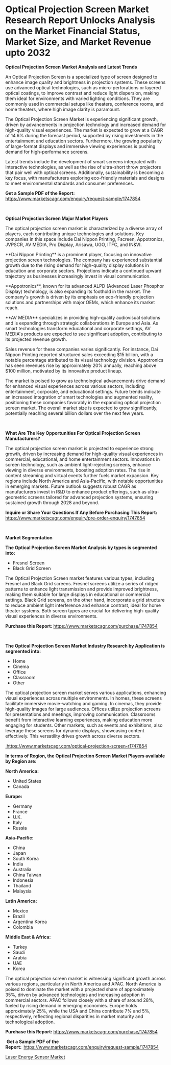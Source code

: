 <p><h1>Optical Projection Screen Market Research Report Unlocks Analysis on the Market Financial Status, Market Size, and Market Revenue upto 2032</h1></p><p><strong>Optical Projection Screen Market Analysis and Latest Trends</strong></p>
<p><p>An Optical Projection Screen is a specialized type of screen designed to enhance image quality and brightness in projection systems. These screens use advanced optical technologies, such as micro-perforations or layered optical coatings, to improve contrast and reduce light dispersion, making them ideal for environments with varied lighting conditions. They are commonly used in commercial setups like theaters, conference rooms, and home theaters, where high image clarity is paramount.</p><p>The Optical Projection Screen Market is experiencing significant growth, driven by advancements in projection technology and increased demand for high-quality visual experiences. The market is expected to grow at a CAGR of 14.6% during the forecast period, supported by rising investments in the entertainment and education sectors. Furthermore, the growing popularity of large-format displays and immersive viewing experiences is pushing demand for high-performance screens. </p><p>Latest trends include the development of smart screens integrated with interactive technologies, as well as the rise of ultra-short throw projectors that pair well with optical screens. Additionally, sustainability is becoming a key focus, with manufacturers exploring eco-friendly materials and designs to meet environmental standards and consumer preferences.</p></p>
<p><strong>Get a Sample PDF of the Report:&nbsp;</strong> <a href="https://www.marketscagr.com/enquiry/request-sample/1747854?utm_campaign=2465&utm_medium=2&utm_source=Github&utm_content=ia&utm_term=06042025&utm_id=optical-projection-screen">https://www.marketscagr.com/enquiry/request-sample/1747854</a></p>
<p>&nbsp;</p>
<p><strong>Optical Projection Screen Major Market Players</strong></p>
<p><p>The optical projection screen market is characterized by a diverse array of players, each contributing unique technologies and solutions. Key companies in this space include Dai Nippon Printing, Fscreen, Appotronics, JVPSCR, AV MEDIA, Pro Display, Arisawa, UGO, ITFC, and IN&VI.</p><p>**Dai Nippon Printing** is a prominent player, focusing on innovative projection screen technologies. The company has experienced substantial growth due to the rising demand for high-quality display solutions in education and corporate sectors. Projections indicate a continued upward trajectory as businesses increasingly invest in visual communication.</p><p>**Appotronics**, known for its advanced ALPD (Advanced Laser Phosphor Display) technology, is also expanding its foothold in the market. The company's growth is driven by its emphasis on eco-friendly projection solutions and partnerships with major OEMs, which enhance its market reach.</p><p>**AV MEDIA** specializes in providing high-quality audiovisual solutions and is expanding through strategic collaborations in Europe and Asia. As smart technologies transform educational and corporate settings, AV MEDIA's products are expected to see significant adoption, contributing to its projected revenue growth.</p><p>Sales revenue for these companies varies significantly. For instance, Dai Nippon Printing reported structured sales exceeding $15 billion, with a notable percentage attributed to its visual technology division. Appotronics has seen revenues rise by approximately 20% annually, reaching above $100 million, motivated by its innovative product lineup.</p><p>The market is poised to grow as technological advancements drive demand for enhanced visual experiences across various sectors, including entertainment, corporate, and educational settings. Future trends indicate an increased integration of smart technologies and augmented reality, positioning these companies favorably in the expanding optical projection screen market. The overall market size is expected to grow significantly, potentially reaching several billion dollars over the next few years.</p></p>
<p>&nbsp;</p>
<p><strong>What Are The Key Opportunities For Optical Projection Screen Manufacturers?</strong></p>
<p><p>The optical projection screen market is projected to experience strong growth, driven by increasing demand for high-quality visual experiences in commercial, educational, and home entertainment sectors. Innovations in screen technology, such as ambient light-rejecting screens, enhance viewing in diverse environments, boosting adoption rates. The rise in content streaming and virtual events further fuels market expansion. Key regions include North America and Asia-Pacific, with notable opportunities in emerging markets. Future outlook suggests robust CAGR as manufacturers invest in R&D to enhance product offerings, such as ultra-geometric screens tailored for advanced projection systems, ensuring sustained growth through 2028 and beyond.</p></p>
<p><strong>Inquire or Share Your Questions If Any Before Purchasing This Report:</strong> <a href="https://www.marketscagr.com/enquiry/pre-order-enquiry/1747854?utm_campaign=2465&utm_medium=2&utm_source=Github&utm_content=ia&utm_term=06042025&utm_id=optical-projection-screen">https://www.marketscagr.com/enquiry/pre-order-enquiry/1747854</a></p>
<p>&nbsp;</p>
<p><strong>Market Segmentation</strong></p>
<p><strong>The Optical Projection Screen Market Analysis by types is segmented into:</strong></p>
<p><ul><li>Fresnel Screen</li><li>Black Grid Screen</li></ul></p>
<p><p>The Optical Projection Screen market features various types, including Fresnel and Black Grid screens. Fresnel screens utilize a series of ridged patterns to enhance light transmission and provide improved brightness, making them suitable for large displays in educational or commercial settings. Black Grid screens, on the other hand, incorporate a grid structure to reduce ambient light interference and enhance contrast, ideal for home theater systems. Both screen types are crucial for delivering high-quality visual experiences in diverse environments.</p></p>
<p><strong>Purchase this Report:&nbsp;</strong><a href="https://www.marketscagr.com/purchase/1747854?utm_campaign=2465&utm_medium=2&utm_source=Github&utm_content=ia&utm_term=06042025&utm_id=optical-projection-screen">https://www.marketscagr.com/purchase/1747854</a></p>
<p>&nbsp;</p>
<p><strong>The Optical Projection Screen Market Industry Research by Application is segmented into:</strong></p>
<p><ul><li>Home</li><li>Cinema</li><li>Office</li><li>Classroom</li><li>Other</li></ul></p>
<p><p>The optical projection screen market serves various applications, enhancing visual experiences across multiple environments. In homes, these screens facilitate immersive movie-watching and gaming. In cinemas, they provide high-quality images for large audiences. Offices utilize projection screens for presentations and meetings, improving communication. Classrooms benefit from interactive learning experiences, making education more engaging for students. Other markets, such as events and exhibitions, also leverage these screens for dynamic displays, showcasing content effectively. This versatility drives growth across diverse sectors.</p></p>
<p><a href="https://www.marketscagr.com/optical-projection-screen-r1747854?utm_campaign=2465&utm_medium=2&utm_source=Github&utm_content=ia&utm_term=06042025&utm_id=optical-projection-screen">&nbsp;https://www.marketscagr.com/optical-projection-screen-r1747854</a></p>
<p><strong>In terms of Region, the Optical Projection Screen Market Players available by Region are:</strong></p>
<p>
    <p> <strong> North America: </strong>
        <ul>
            <li>United States</li>
            <li>Canada</li>
        </ul>
        </p> 
    <p> <strong> Europe: </strong>
        <ul>
            <li>Germany</li>
            <li>France</li>
            <li>U.K.</li>
            <li>Italy</li>
            <li>Russia</li>
        </ul>
        </p> 
    <p> <strong> Asia-Pacific: </strong>
        <ul>
            <li>China</li>
            <li>Japan</li>
            <li>South Korea</li>
            <li>India</li>
            <li>Australia</li>
            <li>China Taiwan</li>
            <li>Indonesia</li>
            <li>Thailand</li>
            <li>Malaysia</li>
        </ul>
        </p> 
    <p> <strong> Latin America: </strong>
        <ul>
            <li>Mexico</li>
            <li>Brazil</li>
            <li>Argentina Korea</li>
            <li>Colombia</li>
        </ul>
        </p> 
    <p> <strong> Middle East & Africa: </strong>
        <ul>
            <li>Turkey</li>
            <li>Saudi</li>
            <li>Arabia</li>
            <li>UAE</li>
            <li>Korea</li>
        </ul>
    </p>
    </p>
<p><p>The optical projection screen market is witnessing significant growth across various regions, particularly in North America and APAC. North America is poised to dominate the market with a projected share of approximately 35%, driven by advanced technologies and increasing adoption in commercial sectors. APAC follows closely with a share of around 28%, fueled by rising demand in emerging economies. Europe holds approximately 25%, while the USA and China contribute 7% and 5%, respectively, reflecting regional disparities in market maturity and technological adoption.</p></p>
<p><strong>Purchase this Report: </strong><a href="https://www.marketscagr.com/purchase/1747854?utm_campaign=2465&utm_medium=2&utm_source=Github&utm_content=ia&utm_term=06042025&utm_id=optical-projection-screen">https://www.marketscagr.com/purchase/1747854</a></p>
<p>&nbsp;<strong>Get a Sample PDF of the Report:&nbsp;&nbsp;</strong><a href="https://www.marketscagr.com/enquiry/request-sample/1747854?utm_campaign=2465&utm_medium=2&utm_source=Github&utm_content=ia&utm_term=06042025&utm_id=optical-projection-screen">https://www.marketscagr.com/enquiry/request-sample/1747854</a></p>
<p><strong></strong></p>
<p><p><a href="https://github.com/FahadAhmed223/Market-Research-Report-List-2/blob/main/laser-energy-sensor-market.md?utm_campaign=2465&utm_medium=2&utm_source=Github&utm_content=ia&utm_term=06042025&utm_id=optical-projection-screen">Laser Energy Sensor Market</a></p></p>